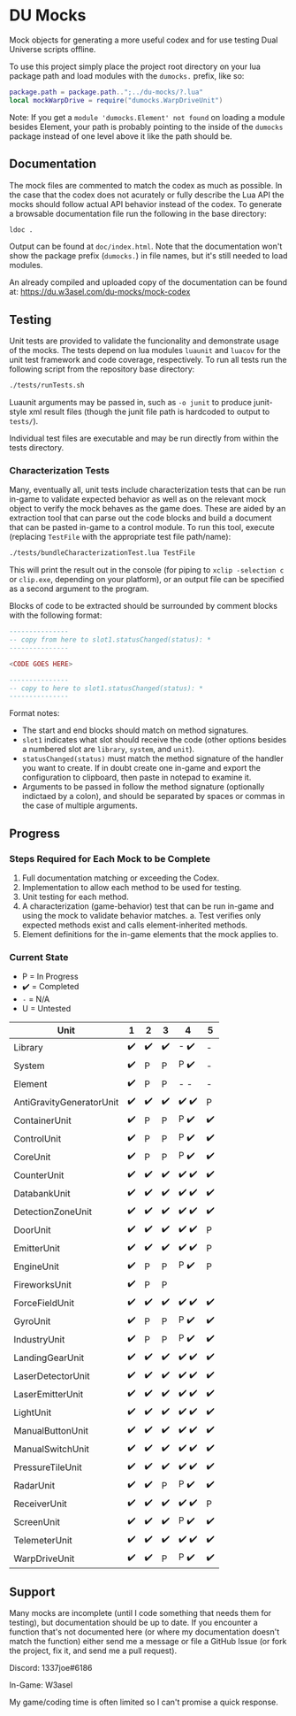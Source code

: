# DU Mocks

Mock objects for generating a more useful codex and for use testing Dual Universe scripts offline.

To use this project simply place the project root directory on your lua package path and load modules with the `dumocks.` prefix, like so:

```lua
package.path = package.path..";../du-mocks/?.lua"
local mockWarpDrive = require("dumocks.WarpDriveUnit")
```

Note: If you get a `module 'dumocks.Element' not found` on loading a module besides Element, your path is probably pointing to the inside of the `dumocks` package instead of one level above it like the path should be.

## Documentation

The mock files are commented to match the codex as much as possible. In the case that the codex does not acurately or fully describe the Lua API the mocks should follow actual API behavior instead of the codex. To generate a browsable documentation file run the following in the base directory:

```sh
ldoc .
```

Output can be found at `doc/index.html`. Note that the documentation won't show the package prefix (`dumocks.`) in file names, but it's still needed to load modules.

An already compiled and uploaded copy of the documentation can be found at: https://du.w3asel.com/du-mocks/mock-codex

## Testing

Unit tests are provided to validate the funcionality and demonstrate usage of the mocks. The tests depend on lua modules `luaunit` and `luacov` for the unit test framework and code coverage, respectively. To run all tests run the following script from the repository base directory:

```sh
./tests/runTests.sh
```

Luaunit arguments may be passed in, such as `-o junit` to produce junit-style xml result files (though the junit file path is hardcoded to output to `tests/`).

Individual test files are executable and may be run directly from within the tests directory.

### Characterization Tests

Many, eventually all, unit tests include characterization tests that can be run in-game to validate expected behavior as well as on the relevant mock object to verify the mock behaves as the game does. These are aided by an extraction tool that can parse out the code blocks and build a document that can be pasted in-game to a control module. To run this tool, execute (replacing `TestFile` with the appropriate test file path/name):

```sh
./tests/bundleCharacterizationTest.lua TestFile
```

This will print the result out in the console (for piping to `xclip -selection c` or `clip.exe`, depending on your platform), or an output file can be specified as a second argument to the program.

Blocks of code to be extracted should be surrounded by comment blocks with the following format:

```lua
---------------
-- copy from here to slot1.statusChanged(status): *
---------------

<CODE GOES HERE>

---------------
-- copy to here to slot1.statusChanged(status): *
---------------
```

Format notes:

* The start and end blocks should match on method signatures. 
* `slot1` indicates what slot should receive the code (other options besides a numbered slot are `library`, `system`, and `unit`).
* `statusChanged(status)` must match the method signature of the handler you want to create. If in doubt create one in-game and export the configuration to clipboard, then paste in notepad to examine it.
* Arguments to be passed in follow the method signature (optionally indictaed by a colon), and should be separated by spaces or commas in the case of multiple arguments.

## Progress

### Steps Required for Each Mock to be Complete

1. Full documentation matching or exceeding the Codex.
2. Implementation to allow each method to be used for testing.
3. Unit testing for each method.
4. A characterization (game-behavior) test that can be run in-game and using the mock to validate behavior matches.
  a. Test verifies only expected methods exist and calls element-inherited methods.
5. Element definitions for the in-game elements that the mock applies to.

### Current State

* P = In Progress
* :heavy_check_mark: = Completed
* `-` = N/A
* U = Untested

| Unit | 1 | 2 | 3 | 4 | 5 |
| ---- | - | - | - | - | - |
| Library | :heavy_check_mark: | :heavy_check_mark: | :heavy_check_mark: | - :heavy_check_mark: | - |
| System | :heavy_check_mark: | P | P | P :heavy_check_mark: | - |
| Element | :heavy_check_mark: | P | P | - - | - |
| AntiGravityGeneratorUnit | :heavy_check_mark: | :heavy_check_mark: | :heavy_check_mark: | :heavy_check_mark: :heavy_check_mark: | P |
| ContainerUnit | :heavy_check_mark: | P | P | P :heavy_check_mark: | :heavy_check_mark: |
| ControlUnit | :heavy_check_mark: | P | P | P :heavy_check_mark: | :heavy_check_mark: |
| CoreUnit | :heavy_check_mark: | P | P | P :heavy_check_mark: | :heavy_check_mark: |
| CounterUnit | :heavy_check_mark: | :heavy_check_mark: | :heavy_check_mark: | :heavy_check_mark: :heavy_check_mark: | :heavy_check_mark: |
| DatabankUnit | :heavy_check_mark: | :heavy_check_mark: | :heavy_check_mark: | :heavy_check_mark: :heavy_check_mark: | :heavy_check_mark: |
| DetectionZoneUnit | :heavy_check_mark: | :heavy_check_mark: | :heavy_check_mark: | :heavy_check_mark: :heavy_check_mark: | :heavy_check_mark: |
| DoorUnit | :heavy_check_mark: | :heavy_check_mark: | :heavy_check_mark: | :heavy_check_mark: :heavy_check_mark: | P |
| EmitterUnit | :heavy_check_mark: | :heavy_check_mark: | :heavy_check_mark: | :heavy_check_mark: :heavy_check_mark: | P |
| EngineUnit | :heavy_check_mark: | P | P | P :heavy_check_mark: | P |
| FireworksUnit | :heavy_check_mark: | P | P | | |
| ForceFieldUnit | :heavy_check_mark: | :heavy_check_mark: | :heavy_check_mark: | :heavy_check_mark: :heavy_check_mark: | :heavy_check_mark: |
| GyroUnit | :heavy_check_mark: | P | P | P :heavy_check_mark: | :heavy_check_mark: |
| IndustryUnit | :heavy_check_mark: | P | P | P :heavy_check_mark: | :heavy_check_mark: |
| LandingGearUnit | :heavy_check_mark: | :heavy_check_mark: | :heavy_check_mark: | :heavy_check_mark: :heavy_check_mark: | :heavy_check_mark: |
| LaserDetectorUnit | :heavy_check_mark: | :heavy_check_mark: | :heavy_check_mark: | :heavy_check_mark: :heavy_check_mark: | :heavy_check_mark: |
| LaserEmitterUnit | :heavy_check_mark: | :heavy_check_mark: | :heavy_check_mark: | :heavy_check_mark: :heavy_check_mark: | :heavy_check_mark: |
| LightUnit | :heavy_check_mark: | :heavy_check_mark: | :heavy_check_mark: | :heavy_check_mark: :heavy_check_mark: | :heavy_check_mark: |
| ManualButtonUnit | :heavy_check_mark: | :heavy_check_mark: | :heavy_check_mark: | :heavy_check_mark: :heavy_check_mark: | :heavy_check_mark: |
| ManualSwitchUnit | :heavy_check_mark: | :heavy_check_mark: | :heavy_check_mark: | :heavy_check_mark: :heavy_check_mark: | :heavy_check_mark: |
| PressureTileUnit | :heavy_check_mark: | :heavy_check_mark: | :heavy_check_mark: | :heavy_check_mark: :heavy_check_mark: | :heavy_check_mark: |
| RadarUnit | :heavy_check_mark: | :heavy_check_mark: | P | P :heavy_check_mark: | :heavy_check_mark: |
| ReceiverUnit | :heavy_check_mark: | :heavy_check_mark: | :heavy_check_mark: | :heavy_check_mark: :heavy_check_mark: | P |
| ScreenUnit | :heavy_check_mark: | :heavy_check_mark: | :heavy_check_mark:| P :heavy_check_mark: | :heavy_check_mark: |
| TelemeterUnit | :heavy_check_mark: | :heavy_check_mark: | :heavy_check_mark: | :heavy_check_mark: :heavy_check_mark: | :heavy_check_mark: |
| WarpDriveUnit | :heavy_check_mark: | :heavy_check_mark: | P | P :heavy_check_mark: | :heavy_check_mark: |

## Support

Many mocks are incomplete (until I code something that needs them for testing), but documentation should be up to date. If you encounter a function that's not documented here (or where my documentation doesn't match the function) either send me a message or file a GitHub Issue (or fork the project, fix it, and send me a pull request).

Discord: 1337joe#6186

In-Game: W3asel

My game/coding time is often limited so I can't promise a quick response.
